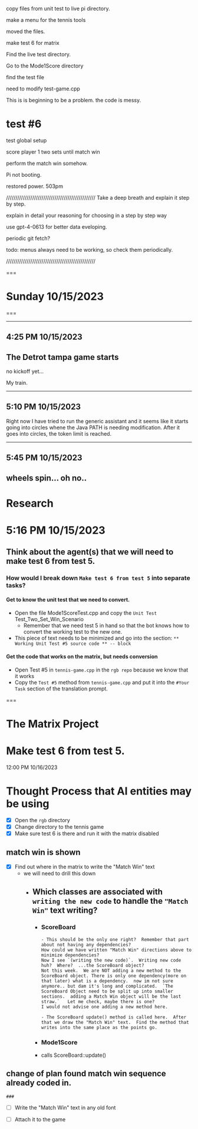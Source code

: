 copy files from unit test to live pi directory.

make a menu for the tennis tools



moved the files.

make test 6 for matrix

Find the live test directory.

Go to the Mode1Score directory

find the test file

need to modify test-game.cpp


This is is beginning to be a problem.  the code is messy.


test #6
===============================================================================
test global setup

score player 1 two sets until match win

perform the match win somehow.

Pi not booting.

restored power.  503pm


////////////////////////////////////////////////
Take a deep breath and explain it step by step.

explain in detail your reasoning for choosing in
a step by step way

use gpt-4-0613 for better data eveloping.

periodic git fetch?

todo: menus always need to be working, so check them periodically.

////////////////////////////////////////////////

===
# Sunday 10/15/2023
===

---
4:25 PM 10/15/2023
---
## The Detrot tampa game starts

no kickoff yet...

My train.

---
**5:10 PM 10/15/2023**
---

Right now I have tried to run the generic assistant and it seems like it starts going into circles whene the Java PATH is needing modification.  After it goes into circles, the token limit is reached.

---
**5:45 PM 10/15/2023**
---

## wheels spin... oh no..



# Research
5:16 PM 10/15/2023
===
## Think about the agent(s) that we will need to make test 6 from test 5.

### How would I break down `Make test 6 from test 5` into separate tasks?
#### Get to know the unit test that we need to convert.
- Open the file Mode1ScoreTest.cpp and copy the `Unit Test` Test_Two_Set_Win_Scenario
  - Remember that we need test 5 in hand so that the bot knows how to convert the working test to the new one.
- This piece of text needs to be minimized and go into the section: `** Working Unit Test #5 source code ** -- block`

#### Get the code that works on the matrix, but needs conversion
- Open Test #5 in `tennis-game.cpp` in the `rgb repo` because we know that it works
- Copy the `Test #5` method from `tennis-game.cpp` and put it into the `#Your Task` section of the translation prompt.






===
# The Matrix Project
# Make test 6 from test 5.
12:00 PM 10/16/2023
# Thought Process that AI entities may be using

- [x] Open the `rgb` directory
- [x] Change directory to the tennis game
- [x] Make sure test 6 is there and run it with the matrix disabled
## match win is shown
- [x] Find out where in the matrix to write the "Match Win" text
  - we will need to drill this down
    - ## Which classes are associated with `writing the new code` to handle the `"Match Win"` text writing?
      - ### ScoreBoard
            - This should be the only one right?  Remember that part about not having any dependencies?
            How could we have written "Match Win" directions above to minimize dependencies?
            Now I see `(writing the new code)`.  Writing new code huh?  Where?  ...the ScoreBoard object?
            Not this week.  We are NOT adding a new method to the ScoreBoard object. There is only one dependency(more on that later) what is a dependency.  now im not sure anymore.. but dam it's long and complicated.  `The ScoreBoard Object need to be split up into smaller sections.  adding a Match Win object will be the last straw.`   Let me check, maybe there is one?
            I would not advise one adding a new method here.

            - The ScoreBoard update() method is called here.  After that we draw the "Match Win" text.  Find the method that writes into the same place as the points go.

      - ### Mode1Score
      - calls ScoreBoard::update()
## change of plan found match win sequence already coded in.

    ### 


- [ ] Write the "Match Win" text in any old font
- [ ] Attach it to the game 












